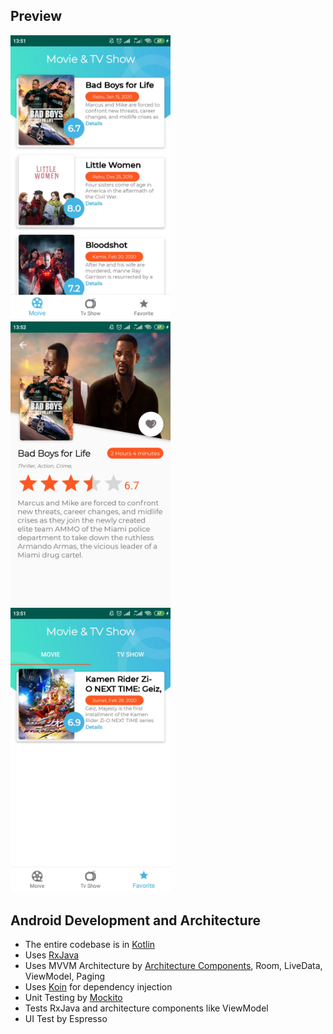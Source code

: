 ## Preview
<img src="https://github.com/ddiffa/rx-mvvm/blob/master/screenshot/1.jpg"
width="256">&nbsp;&nbsp;&nbsp;
<img src="https://github.com/ddiffa/rx-mvvm/blob/master/screenshot/3.jpg"
width="256">&nbsp;&nbsp;&nbsp;
<img src="https://github.com/ddiffa/rx-mvvm/blob/master/screenshot/2.jpg"
width="256">&nbsp;&nbsp;&nbsp;

## Android Development and Architecture
- The entire codebase is in [Kotlin](https://kotlinlang.org/)
- Uses [RxJava](http://reactivex.io)
- Uses MVVM Architecture by [Architecture Components](https://developer.android.com/topic/libraries/architecture/), Room, LiveData, ViewModel, Paging
- Uses [Koin](https://insert-koin.io) for dependency injection
- Unit Testing by [Mockito](https://github.com/mockito/mockito)
- Tests RxJava and architecture components like ViewModel
- UI Test by Espresso


